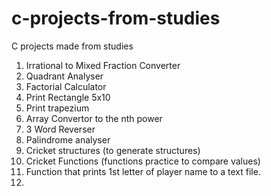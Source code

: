 # c-projects-from-studies
C projects made from studies
1. Irrational to Mixed Fraction Converter
2. Quadrant Analyser
3. Factorial Calculator
4. Print Rectangle 5x10
5. Print trapezium
6. Array Convertor to the nth power
7. 3 Word Reverser
8. Palindrome analyser
9. Cricket structures (to generate structures)
10. Cricket Functions (functions practice to compare values)
11. Function that prints 1st letter of player name to a text file.
12. 
